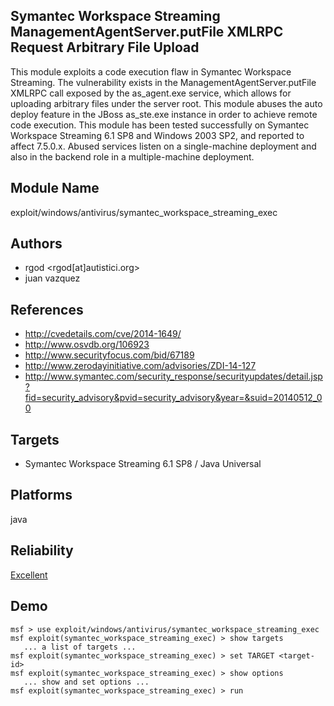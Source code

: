 ## Symantec Workspace Streaming ManagementAgentServer.putFile XMLRPC Request Arbitrary File Upload

This module exploits a code execution flaw in Symantec 
Workspace Streaming. The vulnerability exists in the 
ManagementAgentServer.putFile XMLRPC call exposed by the 
as_agent.exe service, which allows for uploading arbitrary 
files under the server root. This module abuses the auto 
deploy feature in the JBoss as_ste.exe instance in order to 
achieve remote code execution. This module has been tested 
successfully on Symantec Workspace Streaming 6.1 SP8 and 
Windows 2003 SP2, and reported to affect 7.5.0.x. Abused 
services listen on a single-machine deployment and also in 
the backend role in a multiple-machine deployment.


## Module Name
exploit/windows/antivirus/symantec_workspace_streaming_exec

## Authors
* rgod <rgod[at]autistici.org>
* juan vazquez


## References
* http://cvedetails.com/cve/2014-1649/
* http://www.osvdb.org/106923
* http://www.securityfocus.com/bid/67189
* http://www.zerodayinitiative.com/advisories/ZDI-14-127
* http://www.symantec.com/security_response/securityupdates/detail.jsp?fid=security_advisory&pvid=security_advisory&year=&suid=20140512_00



## Targets
* Symantec Workspace Streaming 6.1 SP8 / Java Universal


## Platforms
java

## Reliability
[Excellent](https://github.com/rapid7/metasploit-framework/wiki/Exploit-Ranking)

## Demo

```
msf > use exploit/windows/antivirus/symantec_workspace_streaming_exec
msf exploit(symantec_workspace_streaming_exec) > show targets
   ... a list of targets ...
msf exploit(symantec_workspace_streaming_exec) > set TARGET <target-id>
msf exploit(symantec_workspace_streaming_exec) > show options
   ... show and set options ...
msf exploit(symantec_workspace_streaming_exec) > run
```
    
    